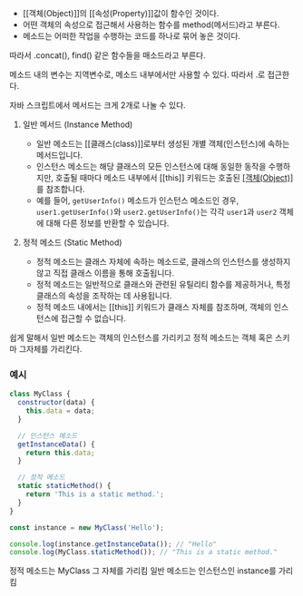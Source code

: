 - [[객체(Object)]]의 [[속성(Property)]]값이 함수인 것이다.
- 어떤 객체의 속성으로 접근해서 사용하는 함수를 method(메서드)라고 부른다.
- 메소드는 어떠한 작업을 수행하는 코드를 하나로 묶어 놓은 것이다. 

따라서 .concat(), find() 같은 함수들을 매소드라고 부른다.

메소드 내의 변수는 지역변수로, 메소드 내부에서만 사용할 수 있다. 따라서 .로 접근한다.

자바 스크립트에서 메서드는 크게 2개로 나눌 수 있다.

1. 일반 메서드 (Instance Method)
    - 일반 메소드는 [[클래스(class)]]로부터 생성된 개별 객체(인스턴스)에 속하는 메서드입니다.
    - 인스턴스 메소드는 해당 클래스의 모든 인스턴스에 대해 동일한 동작을 수행하지만, 호출될 때마다 메소드 내부에서 [[this]] 키워드는 호출된 [[객체(Object)]]([[인스턴스(Instance)]])를 참조합니다.
    - 예를 들어, `getUserInfo()` 메소드가 인스턴스 메소드인 경우, `user1.getUserInfo()`와 `user2.getUserInfo()`는 각각 `user1`과 `user2` 객체에 대해 다른 정보를 반환할 수 있습니다.


1. 정적 메소드 (Static Method)
    - 정적 메소드는 클래스 자체에 속하는 메소드로, 클래스의 인스턴스를 생성하지 않고 직접 클래스 이름을 통해 호출됩니다.
    - 정적 메소드는 일반적으로 클래스와 관련된 유틸리티 함수를 제공하거나, 특정 클래스의 속성을 조작하는 데 사용됩니다.
    - 정적 메소드 내에서는 [[this]] 키워드가 클래스 자체를 참조하며, 객체의 인스턴스에 접근할 수 없습니다.

쉽게 말해서 일반 메소드는 객체의 인스턴스를 가리키고 정적 메소드는 객체  혹은 스키마 그자체를 가리킨다.

### 예시

```js
class MyClass {
  constructor(data) {
    this.data = data;
  }

  // 인스턴스 메소드
  getInstanceData() {
    return this.data;
  }

  // 정적 메소드
  static staticMethod() {
    return 'This is a static method.';
  }
}

const instance = new MyClass('Hello');

console.log(instance.getInstanceData()); // "Hello"
console.log(MyClass.staticMethod()); // "This is a static method."
``` 

정적 메소드는 MyClass 그 자체를 가리킴 일반 메소드는 인스턴스인 instance를 가리킴
